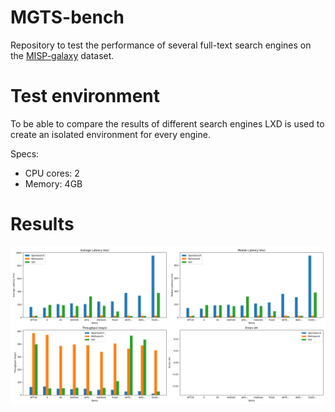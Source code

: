 # MGTS-bench

Repository to test the performance of several full-text search engines on the [MISP-galaxy]() dataset.

# Test environment

To be able to compare the results of different search engines LXD is used to create an isolated environment for every engine.

Specs:
- CPU cores: 2
- Memory: 4GB

# Results

![graph](./search_performance.png)
